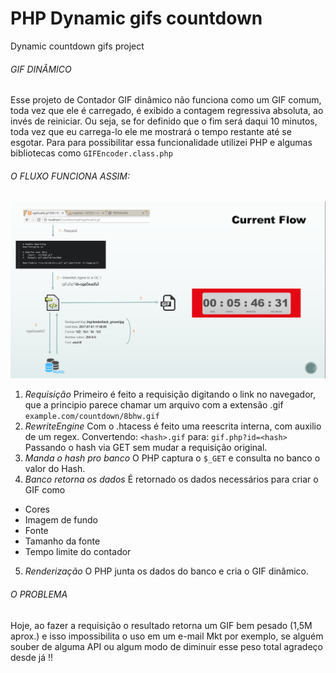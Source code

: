 # PHP Dynamic gifs countdown
Dynamic countdown gifs project
###### GIF DINÂMICO

Esse projeto de Contador GIF dinâmico não funciona como um GIF comum, toda vez que ele é carregado, é exibido a contagem regressiva absoluta, ao invés de reiniciar. 
Ou seja, se for definido que o fim será daqui 10 minutos, toda vez que eu carrega-lo ele me mostrará o tempo restante até se esgotar.
Para para possibilitar essa funcionalidade utilizei PHP e algumas bibliotecas como `GIFEncoder.class.php`

###### O FLUXO FUNCIONA ASSIM:

![Current Flow](https://raw.githubusercontent.com/lucasjordaom/dynamic-gifs-countdown/master/assets/current_flow.png)

1) *Requisição*
Primeiro é feito a requisição digitando o link no navegador, que a principio parece chamar um arquivo com a extensão .gif
`example.com/countdown/8bhw.gif`
2) *RewriteEngine*
Com o .htacess é feito uma reescrita interna, com auxilio de um regex.
Convertendo:
`<hash>.gif` para: `gif.php?id=<hash>`
Passando o hash via GET sem mudar a requisição original.
3) *Manda o hash pro banco*
O PHP captura o `$_GET` e consulta no banco o valor do Hash.
4) *Banco retorna os dados*
É retornado os dados necessários para criar o GIF como
- Cores
- Imagem de fundo
- Fonte
- Tamanho da fonte
- Tempo limite do contador
5) *Renderização*
O PHP junta os dados do banco e cria o GIF dinâmico.

###### O PROBLEMA
Hoje, ao fazer a requisição o resultado retorna um GIF bem pesado (1,5M aprox.) e isso impossibilita o uso em um e-mail Mkt por exemplo, se alguém souber de alguma API ou algum modo de diminuir esse peso total agradeço desde já !!


